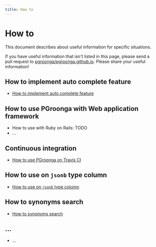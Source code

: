 ```yaml
---
title: How to
---
```


# How to

This document describes about useful information for specific situations.

If you have useful information that isn't listed in this page, please send a pull request to [pgroonga/pgroonga.github.io](https://github.com/pgroonga/pgroonga.github.io). Please share your useful information!

## How to implement auto complete feature

  * [How to implement auto complete feature](auto-complete.html)

## How to use PGroonga with Web application framework

  * How to use with Ruby on Rails: TODO
  * ...

## Continuous integration

  * [How to use PGroonga on Travis CI](travis-ci.html)

## How to use on `jsonb` type column

  * [How to use on `jsonb` type column](jsonb.html)

## How to synonyms search

  * [How to synonyms search](synonym-expansion.html)

## ...

  * ...

